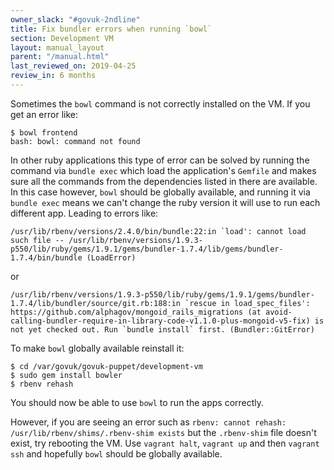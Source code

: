 ```yaml
---
owner_slack: "#govuk-2ndline"
title: Fix bundler errors when running `bowl`
section: Development VM
layout: manual_layout
parent: "/manual.html"
last_reviewed_on: 2019-04-25
review_in: 6 months
---
```


Sometimes the `bowl` command is not correctly installed on the VM.  If you
get an error like:

```shell
$ bowl frontend
bash: bowl: command not found
```

In other ruby applications this type of error can be solved by running the
command via `bundle exec` which load the application's `Gemfile` and makes
sure all the commands from the dependencies listed in there are available.
In this case however, `bowl` should be globally available, and running it via
`bundle exec` means we can't change the ruby version it will use to run each
different app.  Leading to errors like:

```
/usr/lib/rbenv/versions/2.4.0/bin/bundle:22:in `load': cannot load such file -- /usr/lib/rbenv/versions/1.9.3-p550/lib/ruby/gems/1.9.1/gems/bundler-1.7.4/lib/gems/bundler-1.7.4/bin/bundle (LoadError)
```

or

```
/usr/lib/rbenv/versions/1.9.3-p550/lib/ruby/gems/1.9.1/gems/bundler-1.7.4/lib/bundler/source/git.rb:188:in `rescue in load_spec_files': https://github.com/alphagov/mongoid_rails_migrations (at avoid-calling-bundler-require-in-library-code-v1.1.0-plus-mongoid-v5-fix) is not yet checked out. Run `bundle install` first. (Bundler::GitError)
```

To make `bowl` globally available reinstall it:

```shell
$ cd /var/govuk/govuk-puppet/development-vm
$ sudo gem install bowler
$ rbenv rehash
```

You should now be able to use `bowl` to run the apps correctly.

However, if you are seeing an error such as
`rbenv: cannot rehash: /usr/lib/rbenv/shims/.rbenv-shim exists` but the
`.rbenv-shim` file doesn't exist, try rebooting the VM. Use `vagrant halt`,
`vagrant up` and then `vagrant ssh` and hopefully `bowl` should be globally
available.
